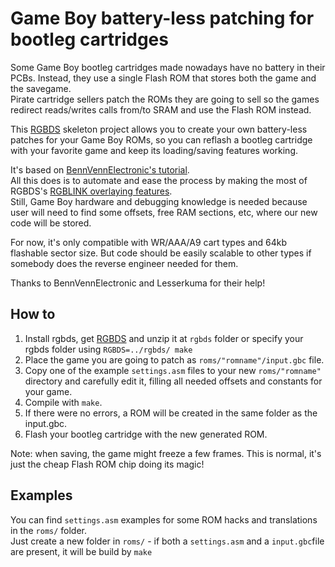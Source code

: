 Game Boy battery-less patching for bootleg cartridges
=====================================================


Some Game Boy bootleg cartridges made nowadays have no battery in their PCBs. Instead, they use a single Flash ROM that stores both the game and the savegame.<br/>
Pirate cartridge sellers patch the ROMs they are going to sell so the games redirect reads/writes calls from/to SRAM and use the Flash ROM instead.

This [RGBDS](https://github.com/gbdev/rgbds) skeleton project allows you to create your own battery-less patches for your Game Boy ROMs, so you can reflash a bootleg cartridge with your favorite game and keep its loading/saving features working.

It's based on [BennVennElectronic's tutorial](https://www.youtube.com/watch?v=l2bx-udTN84).<br/>
All this does is to automate and ease the process by making the most of RGBDS's [RGBLINK overlaying features](https://rgbds.gbdev.io/docs/v0.7.0/rgblink.1#O).<br/>Still, Game Boy hardware and debugging knowledge is needed because user will need to find some offsets, free RAM sections, etc, where our new code will be stored.

For now, it's only compatible with WR/AAA/A9 cart types and 64kb flashable sector size. But code should be easily scalable to other types if somebody does the reverse engineer needed for them.

Thanks to BennVennElectronic and Lesserkuma for their help!




How to
------
1. Install rgbds, get [RGBDS](https://rgbds.gbdev.io/install) and unzip it at `rgbds` folder or specify your rgbds folder using `RGBDS=../rgbds/ make`
2. Place the game you are going to patch as `roms/"romname"/input.gbc` file.
3. Copy one of the example `settings.asm` files to your new `roms/"romname"` directory and carefully edit it, filling all needed offsets and constants for your game.
4. Compile with `make`.
5. If there were no errors, a ROM  will be created in the same folder as the input.gbc.
6. Flash your bootleg cartridge with the new generated ROM.

Note: when saving, the game might freeze a few frames. This is normal, it's just the cheap Flash ROM chip doing its magic!





Examples
--------
You can find `settings.asm` examples for some ROM hacks and translations in the `roms/` folder.<br/>
Just create a new folder in `roms/` - if both a `settings.asm` and a `input.gbc`file are present, it will be build by `make`

